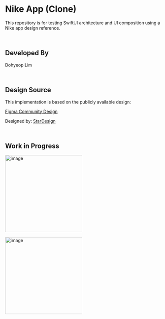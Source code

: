 # Nike App (Clone)

This repository is for testing SwiftUI architecture and UI composition using a Nike app design reference.

<br/>

## Developed By

Dohyeop Lim

<br/>

## Design Source

This implementation is based on the publicly available design: 

[Figma Community Design](https://www.figma.com/community/file/1313396306632662786/app-clone-nike-app-full-version)

Designed by: [StarDesign](https://www.figma.com/@stardesign)

<br/>

## Work in Progress

<div style="display: flex; flex-wrap: wrap; gap: 16px; align-items: flex-start;">
  <img width="250" src="https://github.com/user-attachments/assets/d22b522f-178c-42b2-b284-74417dfeb1ee" alt="image" />
  <img width="250" src="https://github.com/user-attachments/assets/f25ee028-48a7-49b1-96b0-90c88895bcf0" alt="image" />
</div>
